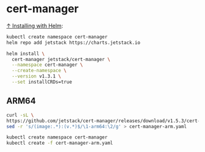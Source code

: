 # cert-manager

[↑ Installing with Helm](https://cert-manager.io/next-docs/installation/kubernetes/#installing-with-helm):

```bash
kubectl create namespace cert-manager
helm repo add jetstack https://charts.jetstack.io
```

```bash
helm install \
  cert-manager jetstack/cert-manager \
  --namespace cert-manager \
  --create-namespace \
  --version v1.3.1 \
  --set installCRDs=true
```

## ARM64

```bash
curl -sL \
https://github.com/jetstack/cert-manager/releases/download/v1.5.3/cert-manager.yaml |\
sed -r 's/(image:.*):(v.*)$/\1-arm64:\2/g' > cert-manager-arm.yaml

kubectl create namespace cert-manager
kubectl create -f cert-manager-arm.yaml
```
